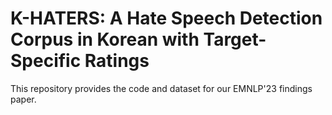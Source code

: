 # K-HATERS: A Hate Speech Detection Corpus in Korean with Target-Specific Ratings

This repository provides the code and dataset for our EMNLP'23 findings paper.

<!--
### How to use dataset throught Hugging Face datasets library
```python
from datasets import load_dataset

data = load_dataset('humane-lab/K-HATERS')
```
```python
>>> data['train'][0]
{'token_ids': [2, 9402, 8506, 2240, 4007, 1966, 28302, 17604, 4673, 8630, 14694, 1410, 4322, 3142, 4767, 1505, 2539, 8027, 2988, 24907, 2656, 4327, 4152, 3438, 4123, 1465, 2584, 802, 2195, 1862, 4019, 17582, 774, 4038, 4038, 1304, 4010, 27086, 8426, 8030, 9999, 3524, 4227, 4093, 4660, 204, 4394, 24597, 8083, 963, 2005, 9891, 15931, 10145, 8325, 3], 'rationale': [0, 0, 0, 1, 1, 1, 1, 0, 0, 0, 0, 0, 0, 0, 0, 0, 0, 0, 0, 0, 0, 0, 0, 0, 0, 0, 1, 0, 1, 1, 0, 0, 0, 0, 0, 0, 0, 0, 0, 0, 0, 0, 0, 0, 0, 0, 0, 0, 0, 1, 1, 0, 0, 0, 0, 0], 'label': '2_hate', 'target_rationale': [0, 0, 0, 0, 0, 0, 0, 0, 0, 0, 0, 0, 0, 0, 0, 0, 0, 0, 0, 0, 0, 0, 0, 0, 0, 1, 1, 1, 0, 0, 0, 0, 0, 0, 0, 0, 0, 0, 0, 0, 0, 0, 0, 0, 0, 0, 0, 0, 0, 0, 0, 0, 0, 0, 0, 0], 'target_label': ['political']}
```

- *token_ids* is tokenized comment by KcBERT tokenizer include special token.
- *rationale* is binary list that indicates whether offensiveness rationale exists for each token
- *label* is transformed label.
- *target_rationale* is binary list that indicates whether target rationale exists for each token
- *target_label* is multi-label target label.

## Training
```python
python train.py
```
&emsp; This trains the H+T model using transformed labels.

## Evaluation
```python
python evaluation.py
```
&emsp; This evaluates the trained H+T model using the test set.
-->

